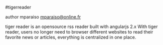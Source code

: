 #tigerreader

author mparaiso <mparaiso@online.fr>

tiger reader is an opensource rss reader built with angularjs 2.x 
With tiger reader, users no longer need to browser different websites to read their favorite news or articles, everything is centralized in one place.